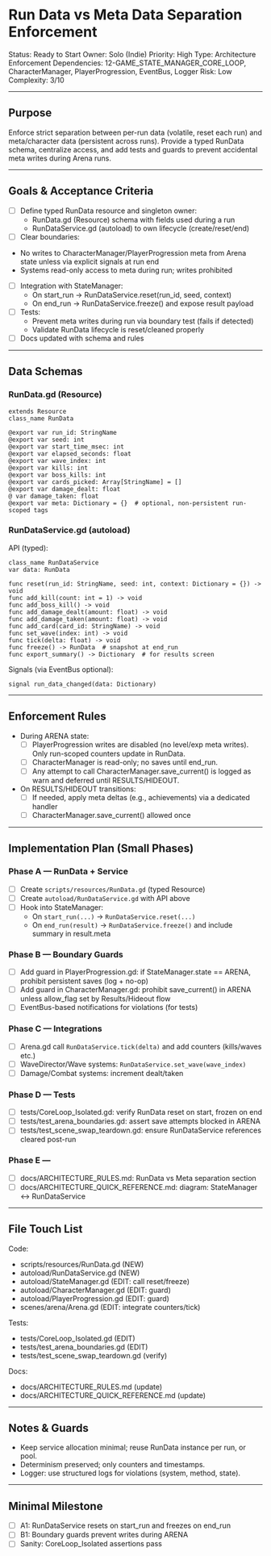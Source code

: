 # Run Data vs Meta Data Separation Enforcement

Status: Ready to Start
Owner: Solo (Indie)
Priority: High
Type: Architecture Enforcement
Dependencies: 12-GAME_STATE_MANAGER_CORE_LOOP, CharacterManager, PlayerProgression, EventBus, Logger
Risk: Low
Complexity: 3/10

---

## Purpose
Enforce strict separation between per-run data (volatile, reset each run) and meta/character data (persistent across runs). Provide a typed RunData schema, centralize access, and add tests and guards to prevent accidental meta writes during Arena runs.

---

## Goals & Acceptance Criteria
- [ ] Define typed RunData resource and singleton owner:
  - RunData.gd (Resource) schema with fields used during a run
  - RunDataService.gd (autoload) to own lifecycle (create/reset/end)
- [ ] Clear boundaries:
 - No writes to CharacterManager/PlayerProgression meta from Arena state unless via explicit signals at run end
  - Systems read-only access to meta during run; writes prohibited
- [ ] Integration with StateManager:
  - On start_run → RunDataService.reset(run_id, seed, context)
  - On end_run → RunDataService.freeze() and expose result payload
- [ ] Tests:
  - Prevent meta writes during run via boundary test (fails if detected)
  - Validate RunData lifecycle is reset/cleaned properly
- [ ] Docs updated with schema and rules

---

## Data Schemas

### RunData.gd (Resource)
```
extends Resource
class_name RunData

@export var run_id: StringName
@export var seed: int
@export var start_time_msec: int
@export var elapsed_seconds: float
@export var wave_index: int
@export var kills: int
@export var boss_kills: int
@export var cards_picked: Array[StringName] = []
@export var damage_dealt: float
@ var damage_taken: float
@export var meta: Dictionary = {}  # optional, non-persistent run-scoped tags
```

### RunDataService.gd (autoload)
API (typed):
```
class_name RunDataService
var data: RunData

func reset(run_id: StringName, seed: int, context: Dictionary = {}) -> void
func add_kill(count: int = 1) -> void
func add_boss_kill() -> void
func add_damage_dealt(amount: float) -> void
func add_damage_taken(amount: float) -> void
func add_card(card_id: StringName) -> void
func set_wave(index: int) -> void
func tick(delta: float) -> void
func freeze() -> RunData  # snapshot at end_run
func export_summary() -> Dictionary  # for results screen
```

Signals (via EventBus optional):
```
signal run_data_changed(data: Dictionary)
```

---

## Enforcement Rules

- During ARENA state:
  - [ ] PlayerProgression writes are disabled (no level/exp meta writes). Only run-scoped counters update in RunData.
  - [ ] CharacterManager is read-only; no saves until end_run.
  - [ ] Any attempt to call CharacterManager.save_current() is logged as warn and deferred until RESULTS/HIDEOUT.

- On RESULTS/HIDEOUT transitions:
  - [ ] If needed, apply meta deltas (e.g., achievements) via a dedicated handler
  - [ ] CharacterManager.save_current() allowed once

---

## Implementation Plan (Small Phases)

### Phase A — RunData + Service
- [ ] Create `scripts/resources/RunData.gd` (typed Resource)
- [ ] Create `autoload/RunDataService.gd` with API above
- [ ] Hook into StateManager:
  - On `start_run(...)` → `RunDataService.reset(...)`
  - On `end_run(result)` → `RunDataService.freeze()` and include summary in result.meta

### Phase B — Boundary Guards
- [ ] Add guard in PlayerProgression.gd: if StateManager.state == ARENA, prohibit persistent saves (log + no-op)
- [ ] Add guard in CharacterManager.gd: prohibit save_current() in ARENA unless allow_flag set by Results/Hideout flow
- [ ] EventBus-based notifications for violations (for tests)

### Phase C — Integrations
- [ ] Arena.gd call `RunDataService.tick(delta)` and add counters (kills/waves etc.)
- [ ] WaveDirector/Wave systems: `RunDataService.set_wave(wave_index)`
- [ ] Damage/Combat systems: increment dealt/taken

### Phase D — Tests
- [ ] tests/CoreLoop_Isolated.gd: verify RunData reset on start, frozen on end
- [ ] tests/test_arena_boundaries.gd: assert save attempts blocked in ARENA
- [ ] tests/test_scene_swap_teardown.gd: ensure RunDataService references cleared post-run

### Phase E —
- [ ] docs/ARCHITECTURE_RULES.md: RunData vs Meta separation section
- [ ] docs/ARCHITECTURE_QUICK_REFERENCE.md: diagram: StateManager ↔ RunDataService

---

## File Touch List

Code:
- scripts/resources/RunData.gd (NEW)
- autoload/RunDataService.gd (NEW)
- autoload/StateManager.gd (EDIT: call reset/freeze)
- autoload/CharacterManager.gd (EDIT: guard)
- autoload/PlayerProgression.gd (EDIT: guard)
- scenes/arena/Arena.gd (EDIT: integrate counters/tick)

Tests:
- tests/CoreLoop_Isolated.gd (EDIT)
- tests/test_arena_boundaries.gd (EDIT)
- tests/test_scene_swap_teardown.gd (verify)

Docs:
- docs/ARCHITECTURE_RULES.md (update)
- docs/ARCHITECTURE_QUICK_REFERENCE.md (update)

---

## Notes & Guards
- Keep service allocation minimal; reuse RunData instance per run, or pool.
- Determinism preserved; only counters and timestamps.
- Logger: use structured logs for violations (system, method, state).

---

## Minimal Milestone
- [ ] A1: RunDataService resets on start_run and freezes on end_run
- [ ] B1: Boundary guards prevent writes during ARENA
- [ ] Sanity: CoreLoop_Isolated assertions pass
